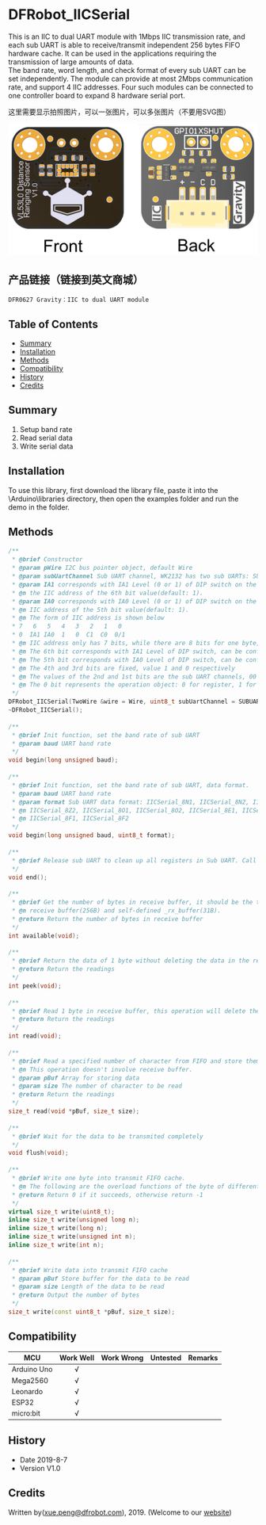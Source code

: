 # DFRobot_IICSerial
This is an IIC to dual UART module with 1Mbps IIC transmission rate, and each sub UART is able to receive/transmit independent 256 bytes FIFO hardware cache. It can be used in the applications requiring the transmission of large amounts of data. <br>
The band rate, word length, and check format of every sub UART can be set independently. The module can provide at most 2Mbps communication rate, and support 4 IIC addresses. Four such modules can be connected to one controller board to expand 8 hardware serial port. <br>


这里需要显示拍照图片，可以一张图片，可以多张图片（不要用SVG图）

![正反面svg效果图](https://github.com/Arya11111/DFRobot_MCP23017/blob/master/resources/images/SEN0245svg1.png)


## 产品链接（链接到英文商城）
    DFR0627 Gravity：IIC to dual UART module
   
## Table of Contents

* [Summary](#summary)
* [Installation](#installation)
* [Methods](#methods)
* [Compatibility](#compatibility)
* [History](#history)
* [Credits](#credits)

## Summary
1. Setup band rate<br>
2. Read serial data<br>
3. Write serial data<br>

## Installation

To use this library, first download the library file, paste it into the \Arduino\libraries directory, then open the examples folder and run the demo in the folder.

## Methods

```C++
/**
 * @brief Constructor
 * @param pWire I2C bus pointer object, default Wire
 * @param subUartChannel Sub UART channel, WK2132 has two sub UARTs: SUBUART_CHANNEL_1 or SUBUART_CHANNEL_2
 * @param IA1 corresponds with IA1 Level (0 or 1) of DIP switch on the module, and is used for configuring 
 * @n the IIC address of the 6th bit value(default: 1).
 * @param IA0 corresponds with IA0 Level (0 or 1) of DIP switch on the module, and is used for configuring
 * @n IIC address of the 5th bit value(default: 1).
 * @n The form of IIC address is shown below
 * 7   6   5   4   3   2   1   0
 * 0  IA1 IA0  1   0  C1  C0  0/1
 * @n IIC address only has 7 bits, while there are 8 bits for one byte, so the extra one bit will be filled as 0. 
 * @n The 6th bit corresponds with IA1 Level of DIP switch, can be configured manually. 
 * @n The 5th bit corresponds with IA0 Level of DIP switch, can be configured manually. 
 * @n The 4th and 3rd bits are fixed, value 1 and 0 respectively
 * @n The values of the 2nd and 1st bits are the sub UART channels, 00 for sub UART 1, 01 for sub UART 2. 
 * @n The 0 bit represents the operation object: 0 for register, 1 for FIFO cache.
 */
DFRobot_IICSerial(TwoWire &wire = Wire, uint8_t subUartChannel = SUBUART_CHANNEL_1, uint8_t IA1 = 1, uint8_t IA0 = 1);
~DFRobot_IICSerial();

/**
 * @brief Init function, set the band rate of sub UART
 * @param baud UART band rate
 */
void begin(long unsigned baud);

/**
 * @brief Init function, set the band rate of sub UART, data format. 
 * @param baud UART band rate 
 * @param format Sub UART data format: IICSerial_8N1, IICSerial_8N2, IICSerial_8Z1
 * @n IICSerial_8Z2, IICSerial_8O1, IICSerial_8O2, IICSerial_8E1, IICSerial_8E2
 * @n IICSerial_8F1, IICSerial_8F2
 */
void begin(long unsigned baud, uint8_t format);

/**
 * @brief Release sub UART to clean up all registers in Sub UART. Call function begin() again to make it work.
 */
void end();

/**
 * @brief Get the number of bytes in receive buffer, it should be the total number of bytes in FIFO
 * @n receive buffer(256B) and self-defined _rx_buffer(31B).
 * @return Return the number of bytes in receive buffer 
 */
int available(void);

/**
 * @brief Return the data of 1 byte without deleting the data in the receive buffer
 * @return Return the readings
 */
int peek(void);

/**
 * @brief Read 1 byte in receive buffer, this operation will delete the data in the buffer.
 * @return Return the readings
 */
int read(void);

/**
 * @brief Read a specified number of character from FIFO and store them into a array. 
 * @n This operation doesn't involve receive buffer. 
 * @param pBuf Array for storing data 
 * @param size The number of character to be read
 * @return Return the readings
 */
size_t read(void *pBuf, size_t size);

/**
 * @brief Wait for the data to be transmited completely 
 */
void flush(void);

/**
 * @brief Write one byte into transmit FIFO cache.
 * @n The following are the overload functions of the byte of different data type. 
 * @return Return 0 if it succeeds, otherwise return -1
 */
virtual size_t write(uint8_t);
inline size_t write(unsigned long n);
inline size_t write(long n);
inline size_t write(unsigned int n);
inline size_t write(int n);

/**
 * @brief Write data into transmit FIFO cache 
 * @param pBuf Store buffer for the data to be read
 * @param size Length of the data to be read 
 * @return Output the number of bytes
 */
size_t write(const uint8_t *pBuf, size_t size);
```

## Compatibility

MCU                | Work Well    | Work Wrong   | Untested    | Remarks
------------------ | :----------: | :----------: | :---------: | -----
Arduino Uno        |      √       |              |             | 
Mega2560        |      √       |              |             | 
Leonardo        |      √       |              |             | 
ESP32         |      √       |              |             | 
micro:bit        |      √       |              |             | 

## History

- Date 2019-8-7
- Version V1.0

## Credits

Written by(xue.peng@dfrobot.com), 2019. (Welcome to our [website](https://www.dfrobot.com/))





